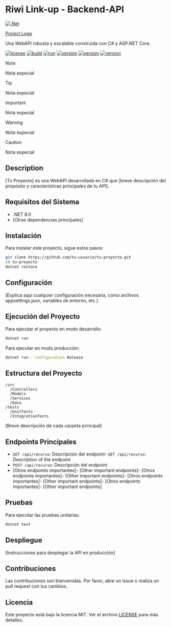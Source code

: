 # Riwi Link-up - Backend-API

[![.Net](https://upload.wikimedia.org/wikipedia/commons/thumb/e/ee/.NET_Core_Logo.svg/480px-.NET_Core_Logo.svg.png)](https://dotnet.microsoft.com/es-es/apps/aspnet/apis)


[Project Logo](/ruta/a/tu/logo.png)

Una WebAPI robusta y escalable construida con C# y ASP.NET Core.

[![license](https://img.shields.io/badge/license-MIT-blue.svg)](https://opensource.org/licenses/MIT)
[![build](https://img.shields.io/badge/build-passing-brightgreen.svg)]()
[![run](https://img.shields.io/badge/run-passing-brightgreen.svg)]()
[![version](https://img.shields.io/badge/version-1.0.0-brightgreen.svg)]()
[![version](https://img.shields.io/badge/version-2.0.0-brightgreen.svg)]()
[![version](https://img.shields.io/badge/version-3.0.0-brightgreen.svg)]()

>[!NOTE]
>Nota especial

>[!TIP]
>Nota especial

>[!IMPORTANT]
>Nota especial

>[!WARNING]
>Nota especial

>[!CAUTION]
>Nota especial

## Description

[Tu Proyecto] es una WebAPI desarrollada en C# que [breve descripción del propósito y características principales de tu API].

## Requisitos del Sistema

- .NET 8.0 
- [Otras dependencias principales]

## Instalación

Para instalar este proyecto, sigue estos pasos:

```bash
git clone https://github.com/tu-usuario/tu-proyecto.git
cd tu-proyecto
dotnet restore
```

## Configuración

[Explica aquí cualquier configuración necesaria, como archivos appsettings.json, variables de entorno, etc.]

## Ejecución del Proyecto

Para ejecutar el proyecto en modo desarrollo:

```bash
dotnet run
```

Para ejecutar en modo producción:

```bash
dotnet run --configuration Release
```

## Estructura del Proyecto

```
/src
  /Controllers
  /Models
  /Services
  /Data
/tests
  /UnitTests
  /IntegrationTests
```

[Breve descripción de cada carpeta principal]

## Endpoints Principales

- `GET /api/recurso`: Descripción del endpoint- `GET /api/recurso`: Description of the endpoint
- `POST /api/recurso`: Descripción del endpoint
- [Otros endpoints importantes]- [Other important endpoints]- [Otros endpoints importantes]- [Other important endpoints]- [Otros endpoints importantes]- [Other important endpoints]- [Otros endpoints importantes]- [Other important endpoints]

## Pruebas

Para ejecutar las pruebas unitarias:

```bash
dotnet test
```

## Despliegue

[Instrucciones para desplegar la API en producción]

## Contribuciones

Las contribuciones son bienvenidas. Por favor, abre un issue o realiza un pull request con tus cambios.

## Licencia

Este proyecto está bajo la licencia MIT. Ver el archivo [LICENSE](LICENSE) para más detalles.
